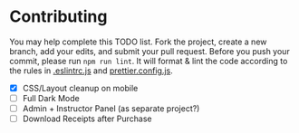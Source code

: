 # Contributing

You may help complete this TODO list. Fork the project, create a new branch, add your edits, and submit your pull
request.
Before you push your commit, please run `npm run lint`. It will format & lint the code according to the rules in
[.eslintrc.js](.eslintrc.js) and [prettier.config.js](prettier.config.js).

- [x] CSS/Layout cleanup on mobile
- [ ] Full Dark Mode
- [ ] Admin + Instructor Panel (as separate project?)
- [ ] Download Receipts after Purchase

